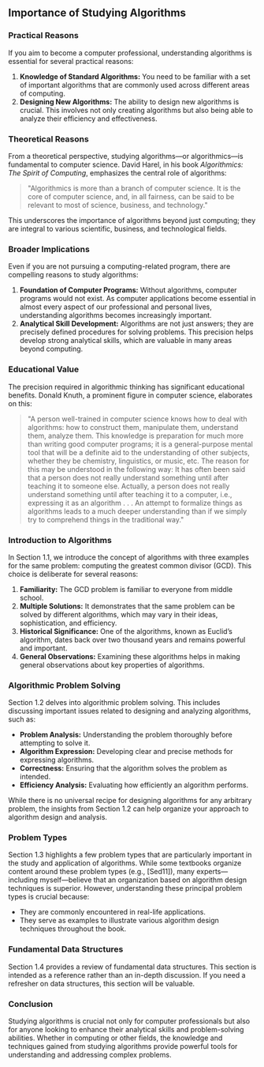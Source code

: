 ## Importance of Studying Algorithms

### Practical Reasons

If you aim to become a computer professional, understanding algorithms is essential for several practical reasons:

1. **Knowledge of Standard Algorithms:** You need to be familiar with a set of important algorithms that are commonly used across different areas of computing.
2. **Designing New Algorithms:** The ability to design new algorithms is crucial. This involves not only creating algorithms but also being able to analyze their efficiency and effectiveness.

### Theoretical Reasons

From a theoretical perspective, studying algorithms—or algorithmics—is fundamental to computer science. David Harel, in his book *Algorithmics: The Spirit of Computing*, emphasizes the central role of algorithms:

> "Algorithmics is more than a branch of computer science. It is the core of computer science, and, in all fairness, can be said to be relevant to most of science, business, and technology." 

This underscores the importance of algorithms beyond just computing; they are integral to various scientific, business, and technological fields.

### Broader Implications

Even if you are not pursuing a computing-related program, there are compelling reasons to study algorithms:

1. **Foundation of Computer Programs:** Without algorithms, computer programs would not exist. As computer applications become essential in almost every aspect of our professional and personal lives, understanding algorithms becomes increasingly important.
2. **Analytical Skill Development:** Algorithms are not just answers; they are precisely defined procedures for solving problems. This precision helps develop strong analytical skills, which are valuable in many areas beyond computing.

### Educational Value

The precision required in algorithmic thinking has significant educational benefits. Donald Knuth, a prominent figure in computer science, elaborates on this:

> "A person well-trained in computer science knows how to deal with algorithms: how to construct them, manipulate them, understand them, analyze them. This knowledge is preparation for much more than writing good computer programs; it is a general-purpose mental tool that will be a definite aid to the understanding of other subjects, whether they be chemistry, linguistics, or music, etc. The reason for this may be understood in the following way: It has often been said that a person does not really understand something until after teaching it to someone else. Actually, a person does not really understand something until after teaching it to a computer, i.e., expressing it as an algorithm . . . An attempt to formalize things as algorithms leads to a much deeper understanding than if we simply try to comprehend things in the traditional way."

### Introduction to Algorithms

In Section 1.1, we introduce the concept of algorithms with three examples for the same problem: computing the greatest common divisor (GCD). This choice is deliberate for several reasons:

1. **Familiarity:** The GCD problem is familiar to everyone from middle school.
2. **Multiple Solutions:** It demonstrates that the same problem can be solved by different algorithms, which may vary in their ideas, sophistication, and efficiency.
3. **Historical Significance:** One of the algorithms, known as Euclid’s algorithm, dates back over two thousand years and remains powerful and important.
4. **General Observations:** Examining these algorithms helps in making general observations about key properties of algorithms.

### Algorithmic Problem Solving

Section 1.2 delves into algorithmic problem solving. This includes discussing important issues related to designing and analyzing algorithms, such as:

- **Problem Analysis:** Understanding the problem thoroughly before attempting to solve it.
- **Algorithm Expression:** Developing clear and precise methods for expressing algorithms.
- **Correctness:** Ensuring that the algorithm solves the problem as intended.
- **Efficiency Analysis:** Evaluating how efficiently an algorithm performs.

While there is no universal recipe for designing algorithms for any arbitrary problem, the insights from Section 1.2 can help organize your approach to algorithm design and analysis.

### Problem Types

Section 1.3 highlights a few problem types that are particularly important in the study and application of algorithms. While some textbooks organize content around these problem types (e.g., [Sed11]), many experts—including myself—believe that an organization based on algorithm design techniques is superior. However, understanding these principal problem types is crucial because:

- They are commonly encountered in real-life applications.
- They serve as examples to illustrate various algorithm design techniques throughout the book.

### Fundamental Data Structures

Section 1.4 provides a review of fundamental data structures. This section is intended as a reference rather than an in-depth discussion. If you need a refresher on data structures, this section will be valuable.

### Conclusion

Studying algorithms is crucial not only for computer professionals but also for anyone looking to enhance their analytical skills and problem-solving abilities. Whether in computing or other fields, the knowledge and techniques gained from studying algorithms provide powerful tools for understanding and addressing complex problems.